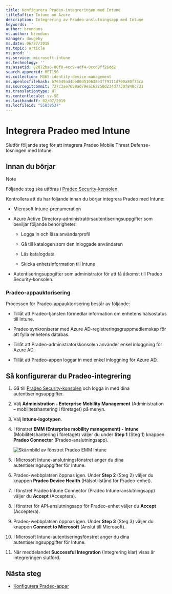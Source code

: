 ```yaml
---
title: Konfigurera Pradeo-integreringen med Intune
titleSuffix: Intune on Azure
description: Integrering av Pradeo-anslutningsapp med Intune
keywords: ''
author: brenduns
ms.author: brenduns
manager: dougeby
ms.date: 06/27/2018
ms.topic: article
ms.prod: ''
ms.service: microsoft-intune
ms.technology: ''
ms.assetid: 82872ba6-80f8-4cc9-adf4-0ccd8ff26dd2
search.appverid: MET150
ms.collection: M365-identity-device-management
ms.openlocfilehash: b76549ad4be80d510638e3f79111d700a80f73ca
ms.sourcegitcommit: 727c3ae7659ad79ea162250d234d7730f840c731
ms.translationtype: HT
ms.contentlocale: sv-SE
ms.lasthandoff: 02/07/2019
ms.locfileid: "55838537"
---
```

# <a name="integrate-pradeo-with-intune"></a>Integrera Pradeo med Intune

Slutför följande steg för att integrera Pradeo Mobile Threat Defense-lösningen med Intune.

## <a name="before-you-begin"></a>Innan du börjar

> [!NOTE]
> Följande steg ska utföras i [Pradeo Security-konsolen](https://www.apps-security.com).

Kontrollera att du har följande innan du börjar integrera Pradeo med Intune:

-   Microsoft Intune-prenumeration

-   Azure Active Directory-administratörsautentiseringsuppgifter som beviljar följande behörigheter:

    -   Logga in och läsa användarprofil

    -   Gå till katalogen som den inloggade användaren

    -   Läs katalogdata

    -   Skicka enhetsinformation till Intune

-   Autentiseringsuppgifter som administratör för att få åtkomst till Pradeo Security-konsolen.

### <a name="pradeo-app-authorization"></a>Pradeo-appauktorisering

Processen för Pradeo-appauktorisering består av följande:

-   Tillåt att Pradeo-tjänsten förmedlar information om enhetens hälsostatus till Intune.

-   Pradeo synkroniserar med Azure AD-registreringsgruppmedlemskap för att fylla enhetens databas.

-   Tillåt att Pradeo-administratörskonsolen använder enkel inloggning för Azure AD.

-   Tillåt att Pradeo-appen loggar in med enkel inloggning för Azure AD.

## <a name="to-set-up-pradeo-integration"></a>Så konfigurerar du Pradeo-integrering

1.  Gå till [Pradeo Security-konsolen](https://www.apps-security.com) och logga in med dina autentiseringsuppgifter.

2.  Välj **Administration - Enterprise Mobility Management** (Administration – mobilitetshantering i företaget) på menyn.

3.  Välj **Intune-logotypen**.

4.  I fönstret **EMM (Enterprise mobility management) - Intune** (Mobilitetshantering i företaget) väljer du under **Step 1** (Steg 1) knappen **Pradeo Connector** (Pradeo-anslutningsapp). 

    ![Skärmbild av fönstret Pradeo EMM Intune](./media/pradeo_setup.png)

5. I Microsoft Intune-anslutningsfönstret anger du dina autentiseringsuppgifter för Intune.

5.  Pradeo-webbplatsen öppnas igen. Under **Step 2** (Steg 2) väljer du knappen **Pradeo Device Health** (Hälsotillstånd för Pradeo-enhet).

7. I fönstret Pradeo Intune Connector (Pradeo Intune-anslutningsapp) väljer du **Accept** (Acceptera). 

8. I fönstret för API-anslutningsapp för Pradeo-enhet väljer du **Accept** (Acceptera).

9. Pradeo-webbplatsen öppnas igen. Under **Step 3** (Steg 3) väljer du knappen **Connect to Microsoft** (Anslut till Microsoft). 

10. I Microsoft Intune-autentiseringsfönstret anger du dina autentiseringsuppgifter för Intune.

11. När meddelandet **Successful Integration** (Integrering klar) visas är integreringen slutförd.

## <a name="next-steps"></a>Nästa steg

-   [Konfigurera Pradeo-appar](mtd-apps-ios-app-configuration-policy-add-assign.md)
